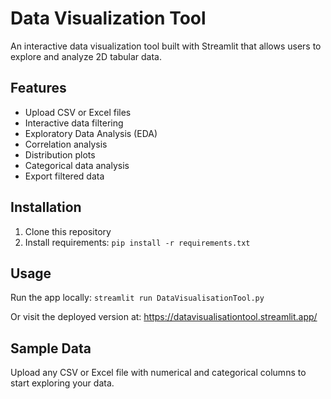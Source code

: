 # Data Visualization Tool

An interactive data visualization tool built with Streamlit that allows users to explore and analyze 2D tabular data.

## Features
- Upload CSV or Excel files
- Interactive data filtering
- Exploratory Data Analysis (EDA)
- Correlation analysis
- Distribution plots
- Categorical data analysis
- Export filtered data

## Installation
1. Clone this repository
2. Install requirements:
```pip install -r requirements.txt```

## Usage
Run the app locally:
```streamlit run DataVisualisationTool.py```

Or visit the deployed version at: https://datavisualisationtool.streamlit.app/

## Sample Data
Upload any CSV or Excel file with numerical and categorical columns to start exploring your data.
